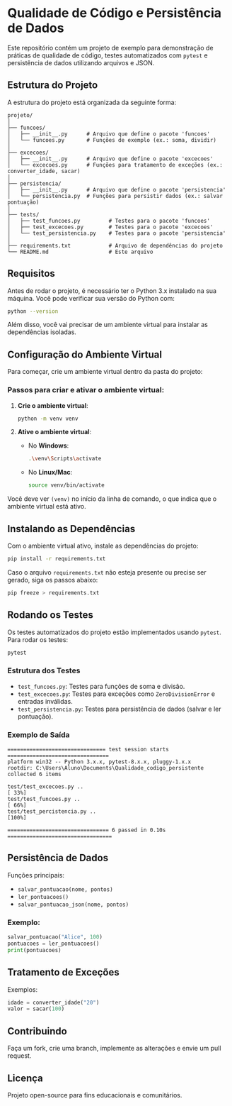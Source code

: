 # Qualidade de Código e Persistência de Dados

Este repositório contém um projeto de exemplo para demonstração de práticas de qualidade de código, testes automatizados com `pytest` e persistência de dados utilizando arquivos e JSON.

## Estrutura do Projeto

A estrutura do projeto está organizada da seguinte forma:

```
projeto/
│
├── funcoes/
│   ├── __init__.py      # Arquivo que define o pacote 'funcoes'
│   └── funcoes.py       # Funções de exemplo (ex.: soma, dividir)
│
├── excecoes/
│   ├── __init__.py      # Arquivo que define o pacote 'excecoes'
│   └── excecoes.py      # Funções para tratamento de exceções (ex.: converter_idade, sacar)
│
├── persistencia/
│   ├── __init__.py      # Arquivo que define o pacote 'persistencia'
│   └── persistencia.py  # Funções para persistir dados (ex.: salvar pontuação)
│
├── tests/
│   ├── test_funcoes.py         # Testes para o pacote 'funcoes'
│   ├── test_excecoes.py        # Testes para o pacote 'excecoes'
│   └── test_persistencia.py    # Testes para o pacote 'persistencia'
│
├── requirements.txt            # Arquivo de dependências do projeto
└── README.md                   # Este arquivo
```

## Requisitos

Antes de rodar o projeto, é necessário ter o Python 3.x instalado na sua máquina. Você pode verificar sua versão do Python com:

```bash
python --version
```

Além disso, você vai precisar de um ambiente virtual para instalar as dependências isoladas.

## Configuração do Ambiente Virtual

Para começar, crie um ambiente virtual dentro da pasta do projeto:

### Passos para criar e ativar o ambiente virtual:

1. **Crie o ambiente virtual**:

   ```bash
   python -m venv venv
   ```

2. **Ative o ambiente virtual**:

   * No **Windows**:

     ```bash
     .\venv\Scripts\activate
     ```

   * No **Linux/Mac**:

     ```bash
     source venv/bin/activate
     ```

Você deve ver `(venv)` no início da linha de comando, o que indica que o ambiente virtual está ativo.

## Instalando as Dependências

Com o ambiente virtual ativo, instale as dependências do projeto:

```bash
pip install -r requirements.txt
```

Caso o arquivo `requirements.txt` não esteja presente ou precise ser gerado, siga os passos abaixo:

```bash
pip freeze > requirements.txt
```

## Rodando os Testes

Os testes automatizados do projeto estão implementados usando `pytest`. Para rodar os testes:

```bash
pytest
```

### Estrutura dos Testes

* `test_funcoes.py`: Testes para funções de soma e divisão.
* `test_excecoes.py`: Testes para exceções como `ZeroDivisionError` e entradas inválidas.
* `test_persistencia.py`: Testes para persistência de dados (salvar e ler pontuação).

### Exemplo de Saída

```
=============================== test session starts ================================
platform win32 -- Python 3.x.x, pytest-8.x.x, pluggy-1.x.x
rootdir: C:\Users\Aluno\Documents\Qualidade_codigo_persistente
collected 6 items

test/test_excecoes.py ..                                                      [ 33%]
test/test_funcoes.py ..                                                       [ 66%]
test/test_percistencia.py ..                                                  [100%]

================================ 6 passed in 0.10s =================================
```

## Persistência de Dados

Funções principais:

* `salvar_pontuacao(nome, pontos)`
* `ler_pontuacoes()`
* `salvar_pontuacao_json(nome, pontos)`

### Exemplo:

```python
salvar_pontuacao("Alice", 100)
pontuacoes = ler_pontuacoes()
print(pontuacoes)
```

## Tratamento de Exceções

Exemplos:

```python
idade = converter_idade("20")
valor = sacar(100)
```

## Contribuindo

Faça um fork, crie uma branch, implemente as alterações e envie um pull request.

## Licença

Projeto open-source para fins educacionais e comunitários.
